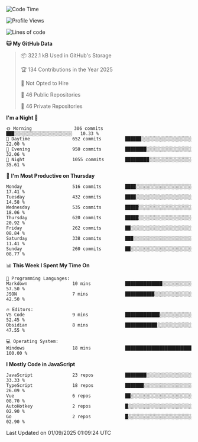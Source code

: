 <!--START_SECTION:waka-->
![Code Time](http://img.shields.io/badge/Code%20Time-978%20hrs%2020%20mins-blue)

![Profile Views](http://img.shields.io/badge/Profile%20Views-0-blue)

![Lines of code](https://img.shields.io/badge/From%20Hello%20World%20I%27ve%20Written-2.4%20million%20lines%20of%20code-blue)

**🐱 My GitHub Data** 

> 📦 322.1 kB Used in GitHub's Storage 
 > 
> 🏆 134 Contributions in the Year 2025
 > 
> 🚫 Not Opted to Hire
 > 
> 📜 46 Public Repositories 
 > 
> 🔑 46 Private Repositories 
 > 
**I'm a Night 🦉** 

```text
🌞 Morning                306 commits         ███░░░░░░░░░░░░░░░░░░░░░░   10.33 % 
🌆 Daytime                652 commits         ██████░░░░░░░░░░░░░░░░░░░   22.00 % 
🌃 Evening                950 commits         ████████░░░░░░░░░░░░░░░░░   32.06 % 
🌙 Night                  1055 commits        █████████░░░░░░░░░░░░░░░░   35.61 % 
```
📅 **I'm Most Productive on Thursday** 

```text
Monday                   516 commits         ████░░░░░░░░░░░░░░░░░░░░░   17.41 % 
Tuesday                  432 commits         ████░░░░░░░░░░░░░░░░░░░░░   14.58 % 
Wednesday                535 commits         █████░░░░░░░░░░░░░░░░░░░░   18.06 % 
Thursday                 620 commits         █████░░░░░░░░░░░░░░░░░░░░   20.92 % 
Friday                   262 commits         ██░░░░░░░░░░░░░░░░░░░░░░░   08.84 % 
Saturday                 338 commits         ███░░░░░░░░░░░░░░░░░░░░░░   11.41 % 
Sunday                   260 commits         ██░░░░░░░░░░░░░░░░░░░░░░░   08.77 % 
```


📊 **This Week I Spent My Time On** 

```text
💬 Programming Languages: 
Markdown                 10 mins             ██████████████░░░░░░░░░░░   57.50 % 
JSON                     7 mins              ███████████░░░░░░░░░░░░░░   42.50 % 

🔥 Editors: 
VS Code                  9 mins              █████████████░░░░░░░░░░░░   52.45 % 
Obsidian                 8 mins              ████████████░░░░░░░░░░░░░   47.55 % 

💻 Operating System: 
Windows                  18 mins             █████████████████████████   100.00 % 
```

**I Mostly Code in JavaScript** 

```text
JavaScript               23 repos            ████████░░░░░░░░░░░░░░░░░   33.33 % 
TypeScript               18 repos            ███████░░░░░░░░░░░░░░░░░░   26.09 % 
Vue                      6 repos             ██░░░░░░░░░░░░░░░░░░░░░░░   08.70 % 
AutoHotkey               2 repos             █░░░░░░░░░░░░░░░░░░░░░░░░   02.90 % 
Go                       2 repos             █░░░░░░░░░░░░░░░░░░░░░░░░   02.90 % 
```




 Last Updated on 01/09/2025 01:09:24 UTC
<!--END_SECTION:waka-->
